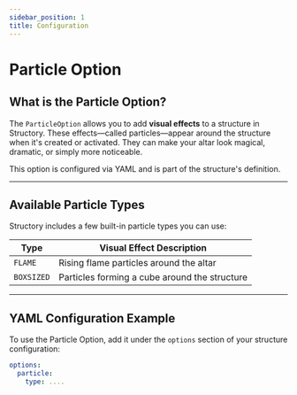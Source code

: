 ```yaml
---
sidebar_position: 1
title: Configuration
---
```



# Particle Option

## What is the Particle Option?

The `ParticleOption` allows you to add **visual effects** to a structure in Structory. These effects—called particles—appear around the structure when it's created or activated. They can make your altar look magical, dramatic, or simply more noticeable.

This option is configured via YAML and is part of the structure's definition.

---

## Available Particle Types

Structory includes a few built-in particle types you can use:

| Type        | Visual Effect Description                     |
|-------------|-----------------------------------------------|
| `FLAME`     | Rising flame particles around the altar       |
| `BOXSIZED`  | Particles forming a cube around the structure |

---

## YAML Configuration Example

To use the Particle Option, add it under the `options` section of your structure configuration:

```yaml
options:
  particle:
    type: ....
